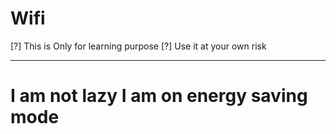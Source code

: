 # Wifi
[?] This is Only for learning purpose
[?] Use it at your own risk
***
# I am not lazy I am on energy saving mode

